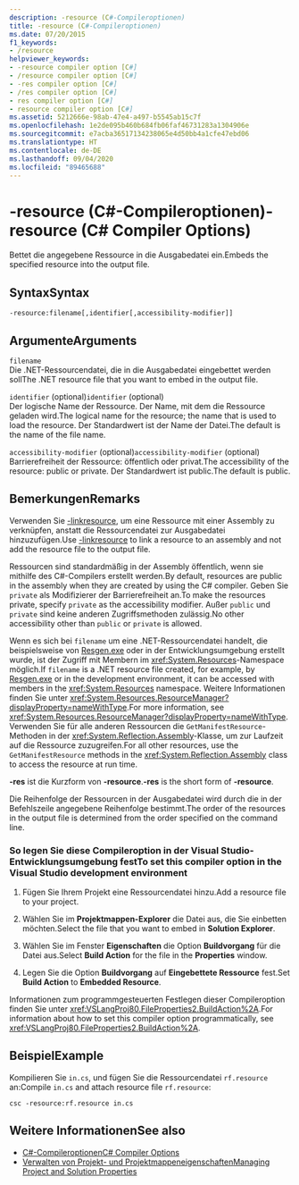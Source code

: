```yaml
---
description: -resource (C#-Compileroptionen)
title: -resource (C#-Compileroptionen)
ms.date: 07/20/2015
f1_keywords:
- /resource
helpviewer_keywords:
- -resource compiler option [C#]
- /resource compiler option [C#]
- -res compiler option [C#]
- /res compiler option [C#]
- res compiler option [C#]
- resource compiler option [C#]
ms.assetid: 5212666e-98ab-47e4-a497-b5545ab15c7f
ms.openlocfilehash: 1e2de095b460b684fb06faf46731283a1304906e
ms.sourcegitcommit: e7acba36517134238065e4d50bb4a1cfe47ebd06
ms.translationtype: HT
ms.contentlocale: de-DE
ms.lasthandoff: 09/04/2020
ms.locfileid: "89465688"
---
```

# <a name="-resource-c-compiler-options"></a><span data-ttu-id="bf0bd-103">-resource (C#-Compileroptionen)</span><span class="sxs-lookup"><span data-stu-id="bf0bd-103">-resource (C# Compiler Options)</span></span>
<span data-ttu-id="bf0bd-104">Bettet die angegebene Ressource in die Ausgabedatei ein.</span><span class="sxs-lookup"><span data-stu-id="bf0bd-104">Embeds the specified resource into the output file.</span></span>  
  
## <a name="syntax"></a><span data-ttu-id="bf0bd-105">Syntax</span><span class="sxs-lookup"><span data-stu-id="bf0bd-105">Syntax</span></span>  
  
```console  
-resource:filename[,identifier[,accessibility-modifier]]  
```  
  
## <a name="arguments"></a><span data-ttu-id="bf0bd-106">Argumente</span><span class="sxs-lookup"><span data-stu-id="bf0bd-106">Arguments</span></span>  
 `filename`  
 <span data-ttu-id="bf0bd-107">Die .NET-Ressourcendatei, die in die Ausgabedatei eingebettet werden soll</span><span class="sxs-lookup"><span data-stu-id="bf0bd-107">The .NET resource file that you want to embed in the output file.</span></span>  
  
 <span data-ttu-id="bf0bd-108">`identifier` (optional)</span><span class="sxs-lookup"><span data-stu-id="bf0bd-108">`identifier` (optional)</span></span>  
 <span data-ttu-id="bf0bd-109">Der logische Name der Ressource. Der Name, mit dem die Ressource geladen wird.</span><span class="sxs-lookup"><span data-stu-id="bf0bd-109">The logical name for the resource; the name that is used to load the resource.</span></span> <span data-ttu-id="bf0bd-110">Der Standardwert ist der Name der Datei.</span><span class="sxs-lookup"><span data-stu-id="bf0bd-110">The default is the name of the file name.</span></span>  
  
 <span data-ttu-id="bf0bd-111">`accessibility-modifier` (optional)</span><span class="sxs-lookup"><span data-stu-id="bf0bd-111">`accessibility-modifier` (optional)</span></span>  
 <span data-ttu-id="bf0bd-112">Barrierefreiheit der Ressource: öffentlich oder privat.</span><span class="sxs-lookup"><span data-stu-id="bf0bd-112">The accessibility of the resource: public or private.</span></span> <span data-ttu-id="bf0bd-113">Der Standardwert ist public.</span><span class="sxs-lookup"><span data-stu-id="bf0bd-113">The default is public.</span></span>  
  
## <a name="remarks"></a><span data-ttu-id="bf0bd-114">Bemerkungen</span><span class="sxs-lookup"><span data-stu-id="bf0bd-114">Remarks</span></span>  
 <span data-ttu-id="bf0bd-115">Verwenden Sie [-linkresource](./linkresource-compiler-option.md), um eine Ressource mit einer Assembly zu verknüpfen, anstatt die Ressourcendatei zur Ausgabedatei hinzuzufügen.</span><span class="sxs-lookup"><span data-stu-id="bf0bd-115">Use [-linkresource](./linkresource-compiler-option.md) to link a resource to an assembly and not add the resource file to the output file.</span></span>  
  
 <span data-ttu-id="bf0bd-116">Ressourcen sind standardmäßig in der Assembly öffentlich, wenn sie mithilfe des C#-Compilers erstellt werden.</span><span class="sxs-lookup"><span data-stu-id="bf0bd-116">By default, resources are public in the assembly when they are created by using the C# compiler.</span></span> <span data-ttu-id="bf0bd-117">Geben Sie `private` als Modifizierer der Barrierefreiheit an.</span><span class="sxs-lookup"><span data-stu-id="bf0bd-117">To make the resources private, specify `private` as the accessibility modifier.</span></span> <span data-ttu-id="bf0bd-118">Außer `public` und `private` sind keine anderen Zugriffsmethoden zulässig.</span><span class="sxs-lookup"><span data-stu-id="bf0bd-118">No other accessibility other than `public` or `private` is allowed.</span></span>  
  
 <span data-ttu-id="bf0bd-119">Wenn es sich bei `filename` um eine .NET-Ressourcendatei handelt, die beispielsweise von [Resgen.exe](../../../framework/tools/resgen-exe-resource-file-generator.md) oder in der Entwicklungsumgebung erstellt wurde, ist der Zugriff mit Membern im <xref:System.Resources>-Namespace möglich.</span><span class="sxs-lookup"><span data-stu-id="bf0bd-119">If `filename` is a .NET resource file created, for example, by [Resgen.exe](../../../framework/tools/resgen-exe-resource-file-generator.md) or in the development environment, it can be accessed with members in the <xref:System.Resources> namespace.</span></span> <span data-ttu-id="bf0bd-120">Weitere Informationen finden Sie unter <xref:System.Resources.ResourceManager?displayProperty=nameWithType>.</span><span class="sxs-lookup"><span data-stu-id="bf0bd-120">For more information, see <xref:System.Resources.ResourceManager?displayProperty=nameWithType>.</span></span> <span data-ttu-id="bf0bd-121">Verwenden Sie für alle anderen Ressourcen die `GetManifestResource`-Methoden in der <xref:System.Reflection.Assembly>-Klasse, um zur Laufzeit auf die Ressource zuzugreifen.</span><span class="sxs-lookup"><span data-stu-id="bf0bd-121">For all other resources, use the `GetManifestResource` methods in the <xref:System.Reflection.Assembly> class to access the resource at run time.</span></span>  
  
 <span data-ttu-id="bf0bd-122">**-res** ist die Kurzform von **-resource**.</span><span class="sxs-lookup"><span data-stu-id="bf0bd-122">**-res** is the short form of **-resource**.</span></span>  
  
 <span data-ttu-id="bf0bd-123">Die Reihenfolge der Ressourcen in der Ausgabedatei wird durch die in der Befehlszeile angegebene Reihenfolge bestimmt.</span><span class="sxs-lookup"><span data-stu-id="bf0bd-123">The order of the resources in the output file is determined from the order specified on the command line.</span></span>  
  
### <a name="to-set-this-compiler-option-in-the-visual-studio-development-environment"></a><span data-ttu-id="bf0bd-124">So legen Sie diese Compileroption in der Visual Studio-Entwicklungsumgebung fest</span><span class="sxs-lookup"><span data-stu-id="bf0bd-124">To set this compiler option in the Visual Studio development environment</span></span>  
  
1. <span data-ttu-id="bf0bd-125">Fügen Sie Ihrem Projekt eine Ressourcendatei hinzu.</span><span class="sxs-lookup"><span data-stu-id="bf0bd-125">Add a resource file to your project.</span></span>  
  
2. <span data-ttu-id="bf0bd-126">Wählen Sie im **Projektmappen-Explorer** die Datei aus, die Sie einbetten möchten.</span><span class="sxs-lookup"><span data-stu-id="bf0bd-126">Select the file that you want to embed in **Solution Explorer**.</span></span>  
  
3. <span data-ttu-id="bf0bd-127">Wählen Sie im Fenster **Eigenschaften** die Option **Buildvorgang** für die Datei aus.</span><span class="sxs-lookup"><span data-stu-id="bf0bd-127">Select **Build Action** for the file in the **Properties** window.</span></span>  
  
4. <span data-ttu-id="bf0bd-128">Legen Sie die Option **Buildvorgang** auf **Eingebettete Ressource** fest.</span><span class="sxs-lookup"><span data-stu-id="bf0bd-128">Set **Build Action** to **Embedded Resource**.</span></span>  
  
 <span data-ttu-id="bf0bd-129">Informationen zum programmgesteuerten Festlegen dieser Compileroption finden Sie unter <xref:VSLangProj80.FileProperties2.BuildAction%2A>.</span><span class="sxs-lookup"><span data-stu-id="bf0bd-129">For information about how to set this compiler option programmatically, see <xref:VSLangProj80.FileProperties2.BuildAction%2A>.</span></span>  
  
## <a name="example"></a><span data-ttu-id="bf0bd-130">Beispiel</span><span class="sxs-lookup"><span data-stu-id="bf0bd-130">Example</span></span>  
 <span data-ttu-id="bf0bd-131">Kompilieren Sie `in.cs`, und fügen Sie die Ressourcendatei `rf.resource` an:</span><span class="sxs-lookup"><span data-stu-id="bf0bd-131">Compile `in.cs` and attach resource file `rf.resource`:</span></span>  
  
```console  
csc -resource:rf.resource in.cs  
```  
  
## <a name="see-also"></a><span data-ttu-id="bf0bd-132">Weitere Informationen</span><span class="sxs-lookup"><span data-stu-id="bf0bd-132">See also</span></span>

- [<span data-ttu-id="bf0bd-133">C#-Compileroptionen</span><span class="sxs-lookup"><span data-stu-id="bf0bd-133">C# Compiler Options</span></span>](./index.md)
- [<span data-ttu-id="bf0bd-134">Verwalten von Projekt- und Projektmappeneigenschaften</span><span class="sxs-lookup"><span data-stu-id="bf0bd-134">Managing Project and Solution Properties</span></span>](/visualstudio/ide/managing-project-and-solution-properties)
